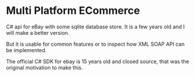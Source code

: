 # Multi Platform ECommerce

C# api for eBay with some sqlite database store.
It is a few years old and I will make a better version.

But it is usable for common features or to inspect how XML SOAP API can be implemented.

The official C# SDK for ebay is 15 years old and closed source, that was the original motivation to make this.
